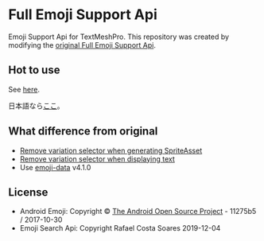 # Full Emoji Support Api

Emoji Support Api for TextMeshPro. This repository was created by modifying the [original Full Emoji Support Api](https://forum.unity.com/threads/full-emoji-support-api-emoji-sequen.660310/#post-4420162).

## Hot to use

See [here](https://forum.unity.com/threads/full-emoji-support-api-emoji-sequen.660310/#post-4420162).

日本語なら[ここ](https://virtualcast.jp/blog/2019/10/emoji)。

## What difference from original

* [Remove variation selector when generating SpriteAsset](https://github.com/chromee/FullEmojiSupportApi/commit/7428ad2b0c157a3d5c9cc8869f966497af8fd9cf)
* [Remove variation selector when displaying text](https://github.com/chromee/FullEmojiSupportApi/commit/1798673c53cda7c27dd6e3e3ffb9ee301c7855af)
* Use [emoji-data](https://github.com/iamcal/emoji-data) v4.1.0

## License

* Android Emoji: Copyright &copy; [The Android Open Source Project](https://s3-eu-west-1.amazonaws.com/tw-font/android/NOTICE) - 11275b5 / 2017-10-30
* Emoji Search Api: Copyright Rafael Costa Soares 2019-12-04
